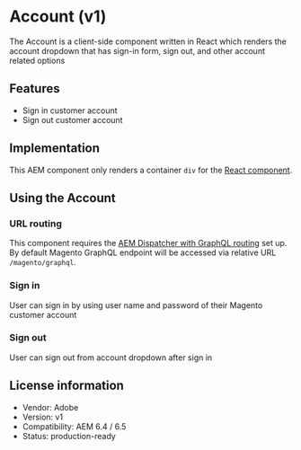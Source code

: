 # Account (v1)

The Account is a client-side component written in React which renders the account dropdown that has sign-in form, sign out, and other account related options

## Features

-   Sign in customer account
-   Sign out customer account

## Implementation

This AEM component only renders a container `div` for the [React component](../../../../../../../../../../../../../react-components/src/components/Account).

## Using the Account

### URL routing

This component requires the [AEM Dispatcher with GraphQL routing](../../../../../../../../../../../../../dispatcher) set up. By default Magento GraphQL endpoint will be accessed via relative URL `/magento/graphql`.

### Sign in

User can sign in by using user name and password of their Magento customer account 

### Sign out

User can sign out from account dropdown after sign in

## License information

-   Vendor: Adobe
-   Version: v1
-   Compatibility: AEM 6.4 / 6.5
-   Status: production-ready
